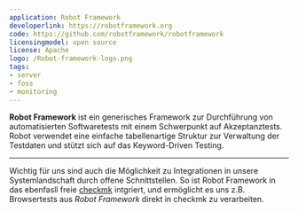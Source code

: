```yaml
---
application: Robot Framework
developerlink: https://robotframework.org
code: https://github.com/robotframework/robotframework
licensingmodel: open source
license: Apache
logo: /Robot-framework-logo.png
tags:
- server
- foss
- monitoring
---
```

__Robot Framework__ ist ein generisches Framework zur Durchführung von automatisierten Softwaretests mit einem Schwerpunkt auf Akzeptanztests.
Robot verwendet eine einfache tabellenartige Struktur zur Verwaltung der Testdaten und stützt sich auf das Keyword-Driven Testing. 

---

Wichtig für uns sind auch die Möglichkeit zu Integrationen in unsere Systemlandschaft durch offene Schnittstellen.
So ist Robot Framework in das ebenfasll freie [checkmk](checkmk) intgriert, und ermöglicht es uns z.B. Browsertests aus _Robot Framework_ direkt in checkmk zu verarbeiten.

